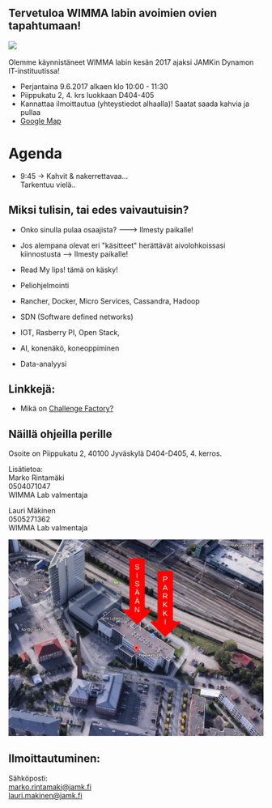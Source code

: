 ## Tervetuloa WIMMA labin avoimien ovien tapahtumaan!

![](https://openclipart.org/image/300px/svg_to_png/278749/Vault.png&disposition=attachment)

Olemme käynnistäneet WIMMA labin kesän 2017 ajaksi JAMKin Dynamon IT-instituutissa!

* Perjantaina 9.6.2017 alkaen klo 10:00 - 11:30
* Piippukatu 2, 4. krs luokkaan D404-405
* Kannattaa ilmoittautua (yhteystiedot alhaalla)! Saatat saada kahvia ja pullaa
* [Google Map](https://www.google.fi/maps/place/Jyv%C3%A4skyl%C3%A4n+Ammattikorkeakoulu+Oy/@62.2416303,25.7598717,18.75z/data=!4m5!3m4!1s0x0000000000000000:0x75aa55a81cd7c009!8m2!3d62.2416224!4d25.7597309?hl=en)

# Agenda

* 9:45 -> Kahvit & nakerrettavaa...  
Tarkentuu vielä..
<!--
* 9:45 -> Kahvit & nakerrettavaa...
* 10:00 JAMK's Challenge Factory 2017 -toiminnan esittely
* 10:15 Mitä ovat kesän tavoitteet ja haasteet
* 10:30 Opiskelijat kertovat eri haasteista, joita he ovat työstäneet ensimmäisen "sprintin" ajan
* 10:45 Demotaan jo toimivia ratkaisuja
* Avointa keskustelua ja verkostoitumista
-->

## Miksi tulisin, tai edes vaivautuisin?

* Onko sinulla pulaa osaajista? ---> Ilmesty paikalle!
* Jos alempana olevat eri "käsitteet" herättävät aivolohkoissasi kiinnostusta --> Ilmesty paikalle!
* Read My lips! tämä on käsky!


* Peliohjelmointi
* Rancher, Docker, Micro Services, Cassandra, Hadoop
* SDN (Software defined networks)
* IOT, Rasberry PI, Open Stack,
* AI, konenäkö, koneoppiminen
* Data-analyysi

## Linkkejä:

* Mikä on [Challenge Factory?](info-challenge-factory)

## Näillä ohjeilla perille

Osoite on Piippukatu 2, 40100 Jyväskylä
D404-D405, 4. kerros.

Lisätietoa:  
Marko Rintamäki  
0504071047  
WIMMA Lab valmentaja  

Lauri Mäkinen  
0505271362  
WIMMA Lab valmentaja  

![Parkkiohjeet](img/piippukatu_ohjeet.png)


## Ilmoittautuminen:

Sähköposti:  
marko.rintamaki@jamk.fi  
lauri.makinen@jamk.fi
